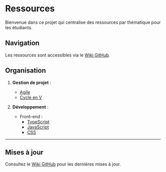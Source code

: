 # Ressources 

Bienvenue dans ce projet qui centralise des ressources par thématique pour les étudiants.

## Navigation
Les ressources sont accessibles via le [Wiki GitHub](../wiki).

## Organisation
1. **Gestion de projet** :
   - [Agile](https://gist.github.com/votre-utilisateur/agile_resources)
   - [Cycle en V](https://gist.github.com/votre-utilisateur/cycle-en-v_resources)

2. **Développement** :
   - Front-end :
     - [TypeScript](https://gist.github.com/votre-utilisateur/typescript_resources)
     - [JavaScript](https://gist.github.com/votre-utilisateur/javascript_resources)
     - [CSS](https://gist.github.com/votre-utilisateur/css_resources)
---

## Mises à jour
Consultez le [Wiki GitHub](./wiki) pour les dernières mises à jour.
